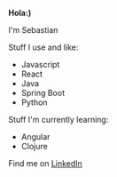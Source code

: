 **Hola:)**

I'm Sebastian

Stuff I use and like:
- Javascript
- React
- Java
- Spring Boot
- Python

Stuff I'm currently learning:
- Angular 
- Clojure


Find me on [LinkedIn](https://www.linkedin.com/in/sdelariva/)
